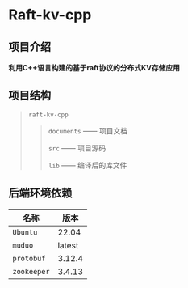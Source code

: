 # Raft-kv-cpp

## 项目介绍

**利用C++语言构建的基于raft协议的分布式KV存储应用**

## 项目结构

> `raft-kv-cpp`
>
> > `documents`  —— 项目文档
> >
> > `src` —— 项目源码
> >
> > `lib` —— 编译后的库文件

## 后端环境依赖

| 名称        | 版本   |
| ----------- | ------ |
| `Ubuntu`    | 22.04  |
| `muduo`     | latest |
| `protobuf`  | 3.12.4 |
| `zookeeper` | 3.4.13 |
